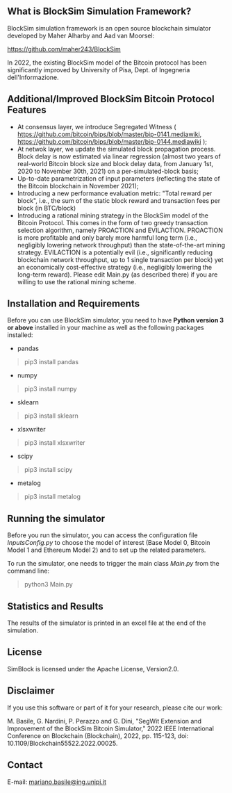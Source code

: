 ## What is BlockSim Simulation Framework?

BlockSim simulation framework is an open source blockchain simulator developed by Maher Alharby and Aad van Moorsel:

https://github.com/maher243/BlockSim

In 2022, the existing BlockSim model of the Bitcoin protocol has been significantly improved by University of Pisa, Dept. of Ingegneria dell'Informazione.

## Additional/Improved BlockSim Bitcoin Protocol Features
- At consensus layer, we introduce Segregated Witness ( https://github.com/bitcoin/bips/blob/master/bip-0141.mediawiki, https://github.com/bitcoin/bips/blob/master/bip-0144.mediawiki );
- At netwok layer, we update the simulated block propagation process. Block delay is now estimated via linear regression (almost two years of real-world Bitcoin block size and block delay data, from January 1st, 2020 to November 30th, 2021) on a per-simulated-block basis;
- Up-to-date parametrization of input parameters (reflecting the state of the Bitcoin blockchain in November 2021);
- Introducing a new performance evaluation metric: "Total reward per block", i.e., the sum of the static block reward and transaction fees per block (in BTC/block)
- Introducing a rational mining strategy in the BlockSim model of the Bitcoin Protocol. This comes in the form of two greedy transaction selection algorithm, namely PROACTION and EVILACTION. PROACTION is more profitable and only barely more harmful long term (i.e., negligibly lowering network throughput) than the state-of-the-art mining strategy. EVILACTION is a potentially evil (i.e., significantly reducing blockchain network throughput, up to 1 single transaction per block) yet an economically cost-effective strategy (i.e., negligibly lowering the long-term reward). Please edit Main.py (as described there) if you are willing to use the rational mining scheme.

## Installation and Requirements

Before you can use BlockSim simulator, you need to have **Python version 3 or above** installed in your machine as well as the following packages installed:

- pandas
>pip3 install pandas
- numpy 
>pip3 install numpy
- sklearn 
>pip3 install sklearn
- xlsxwriter
>pip3 install xlsxwriter
- scipy
>pip3 install scipy
- metalog
>pip3 install metalog

## Running the simulator

Before you run the simulator, you can access the configuration file *InputsConfig.py* to choose the model of interest (Base Model 0, Bitcoin Model 1 and Ethereum Model 2) and to set up the related parameters.

To run the simulator, one needs to trigger the main class *Main.py* from the command line:
> python3 Main.py

## Statistics and Results

The results of the simulator is printed in an excel file at the end of the simulation.

## License

SimBlock is licensed under the Apache License, Version2.0.

## Disclaimer

If you use this software or part of it for your research, please cite our work:

M. Basile, G. Nardini, P. Perazzo and G. Dini, "SegWit Extension and Improvement of the BlockSim Bitcoin Simulator," 2022 IEEE International Conference on Blockchain (Blockchain), 2022, pp. 115-123, doi: 10.1109/Blockchain55522.2022.00025.

## Contact

E-mail: mariano.basile@ing.unipi.it
